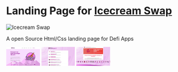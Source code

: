 # Landing Page for [Icecream Swap](https://icecreamswap.finance/)


![Icecream Swap](https://gelatocoin.github.io/images/logo11.png)

A open Source Html/Css landing page for Defi Apps

<img src="images/captures/3.jpg" width="18%"></img>
<img src="images/captures/2.jpg" width="18%"></img>
<img src="images/captures/1.jpg" width="18%"></img> 


